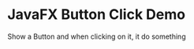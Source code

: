 JavaFX Button Click Demo
========================

Show a Button and when clicking on it, it do something

